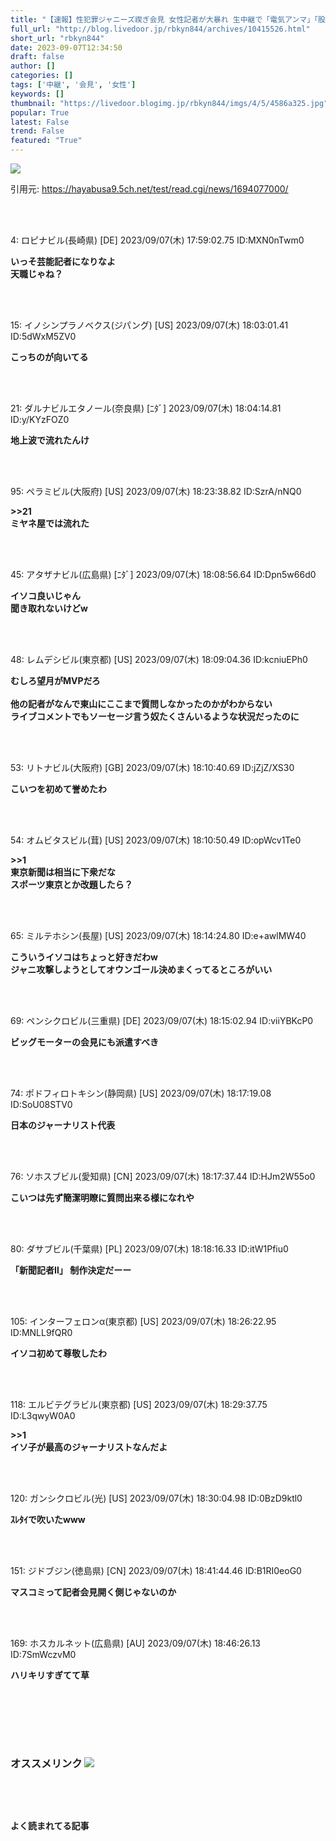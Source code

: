 ```yaml
---
title: "【速報】性犯罪ジャニーズ禊ぎ会見 女性記者が大暴れ 生中継で「電気アンマ」「股間のソーセージ」:暇つぶしニュース"
full_url: "http://blog.livedoor.jp/rbkyn844/archives/10415526.html"
short_url: "rbkyn844"
date: 2023-09-07T12:34:50
draft: false
author: []
categories: []
tags: ['中継', '会見', '女性']
keywords: []
thumbnail: "https://livedoor.blogimg.jp/rbkyn844/imgs/4/5/4586a325.jpg"
popular: True
latest: False
trend: False
featured: "True"
---
```


![](https://livedoor.blogimg.jp/rbkyn844/imgs/4/5/4586a325.jpg)

<div><p>引用元: <a title='' target='_blank' href='https://hayabusa9.5ch.net/test/read.cgi/news/1694077000/'>https://hayabusa9.5ch.net/test/read.cgi/news/1694077000/ </a> </p><br><br> <p class='res1'>4: ロピナビル(長崎県) [DE] 2023/09/07(木) 17:59:02.75 ID:MXN0nTwm0 </p> <p class='res2'><b> いっそ芸能記者になりなよ <br> 天職じゃね？ </b></p><br><br> <p class='res1'>15: イノシンプラノベクス(ジパング) [US] 2023/09/07(木) 18:03:01.41 ID:5dWxM5ZV0 </p> <p class='res2'><b> こっちのが向いてる </b></p><br><br> <p class='res1'>21: ダルナビルエタノール(奈良県) [ﾆﾀﾞ] 2023/09/07(木) 18:04:14.81 ID:y/KYzFOZ0 </p> <p class='res2'><b> 地上波で流れたんけ </b></p><br><br> <p class='res1'>95: ペラミビル(大阪府) [US] 2023/09/07(木) 18:23:38.82 ID:SzrA/nNQ0 </p> <p class='res2'><b> >>21 <br> ミヤネ屋では流れた </b></p><br><br> <p class='res1'>45: アタザナビル(広島県) [ﾆﾀﾞ] 2023/09/07(木) 18:08:56.64 ID:Dpn5w66d0 </p> <p class='res2'><b> イソコ良いじゃん <br> 聞き取れないけどw </b></p><br><br> <p class='res1'>48: レムデシビル(東京都) [US] 2023/09/07(木) 18:09:04.36 ID:kcniuEPh0 </p> <p class='res2'><b> むしろ望月がMVPだろ <br> <br> 他の記者がなんで東山にここまで質問しなかったのかがわからない <br> ライブコメントでもソーセージ言う奴たくさんいるような状況だったのに </b></p><br><br> <p class='res1'>53: リトナビル(大阪府) [GB] 2023/09/07(木) 18:10:40.69 ID:jZjZ/XS30 </p> <p class='res2'><b> こいつを初めて誉めたわ </b></p><br><br> <p class='no-pc'></p> <p class='res1'>54: オムビタスビル(茸) [US] 2023/09/07(木) 18:10:50.49 ID:opWcv1Te0 </p> <p class='res2'><b> >>1 <br> 東京新聞は相当に下衆だな <br> スポーツ東京とか改題したら？ </b></p><br><br> <p class='res1'>65: ミルテホシン(長屋) [US] 2023/09/07(木) 18:14:24.80 ID:e+awlMW40 </p> <p class='res2'><b> こういうイソコはちょっと好きだわw <br> ジャニ攻撃しようとしてオウンゴール決めまくってるところがいい </b></p><br><br> <p class='res1'>69: ペンシクロビル(三重県) [DE] 2023/09/07(木) 18:15:02.94 ID:viiYBKcP0 </p> <p class='res2'><b> ビッグモーターの会見にも派遣すべき </b></p><br><br> <p class='res1'>74: ポドフィロトキシン(静岡県) [US] 2023/09/07(木) 18:17:19.08 ID:SoU08STV0 </p> <p class='res2'><b> 日本のジャーナリスト代表 </b></p><br><br> <p class='res1'>76: ソホスブビル(愛知県) [CN] 2023/09/07(木) 18:17:37.44 ID:HJm2W55o0 </p> <p class='res2'><b> こいつは先ず簡潔明瞭に質問出来る様になれや </b></p><br><br> <p class='res1'>80: ダサブビル(千葉県) [PL] 2023/09/07(木) 18:18:16.33 ID:itW1Pfiu0 </p> <p class='res2'><b> 「新聞記者Ⅱ」 制作決定だーー </b></p><br><br> <p class='res1'>105: インターフェロンα(東京都) [US] 2023/09/07(木) 18:26:22.95 ID:MNLL9fQR0 </p> <p class='res2'><b> イソコ初めて尊敬したわ </b></p><br><br> <p class='res1'>118: エルビテグラビル(東京都) [US] 2023/09/07(木) 18:29:37.75 ID:L3qwyW0A0 </p> <p class='res2'><b> >>1 <br> イソ子が最高のジャーナリストなんだよ </b></p><br><br> <p class='res1'>120: ガンシクロビル(光) [US] 2023/09/07(木) 18:30:04.98 ID:0BzD9ktl0 </p> <p class='res2'><b> ｽﾚﾀｲで吹いたwww </b></p><br><br> <p class='res1'>151: ジドブジン(徳島県) [CN] 2023/09/07(木) 18:41:44.46 ID:B1RI0eoG0 </p> <p class='res2'><b> マスコミって記者会見開く側じゃないのか </b></p><br><br> <p class='res1'>169: ホスカルネット(広島県) [AU] 2023/09/07(木) 18:46:26.13 ID:7SmWczvM0 </p> <p class='res2'><b> ハリキリすぎてて草 </b></p><br><br> <p id='5077e33f033c4e934bb013c7c4eb8bbd'> </p><br> <br> <p class='no-pc'></p> <h3 class='linkh'>オススメリンク <img src='http://blog.livedoor.jp/rbkyn844/ftp/fusagikom-fikergh.png'></h3> <p class='link2'> </p><br> <p class='no-pc'></p> <p class='no-pc'><br><p><b>よく読まれてる記事</b></p><br></p> </div>